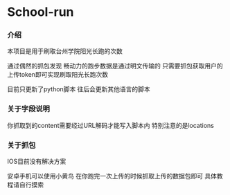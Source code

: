 # School-run

### 介绍
本项目是用于刷取台州学院阳光长跑的次数

通过偶然的抓包发现 畅动力的跑步数据是通过明文传输的 只需要抓包获取用户的上传token即可实现刷取阳光长跑次数

目前只更新了python脚本 往后会更新其他语言的脚本  

### 关于字段说明
你抓取到的content需要经过URL解码才能写入脚本内 特别注意的是locations

### 关于抓包

IOS目前没有解决方案 

安卓手机可以使用小黄鸟 在你跑完一次上传的时候抓取上传的数据包即可 具体教程请自行摸索


